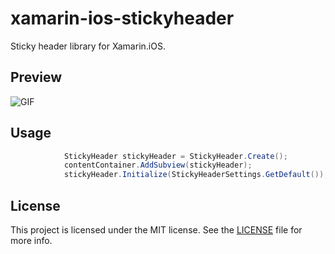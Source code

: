 # xamarin-ios-stickyheader
Sticky header library for Xamarin.iOS. 

## Preview

![GIF](https://media.giphy.com/media/l3vR28lv83imRAcdW/giphy.gif)

## Usage 

```C#
			StickyHeader stickyHeader = StickyHeader.Create();
			contentContainer.AddSubview(stickyHeader);
			stickyHeader.Initialize(StickyHeaderSettings.GetDefault());
```

## License

This project is licensed under the MIT license. See the [LICENSE](LICENSE) file for more info.
